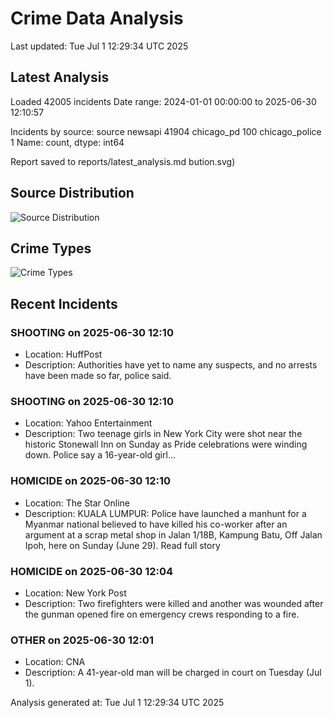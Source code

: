 # Crime Data Analysis
Last updated: Tue Jul  1 12:29:34 UTC 2025

## Latest Analysis

Loaded 42005 incidents
Date range: 2024-01-01 00:00:00 to 2025-06-30 12:10:57

Incidents by source:
source
newsapi           41904
chicago_pd          100
chicago_police        1
Name: count, dtype: int64

Report saved to reports/latest_analysis.md
bution.svg)

## Source Distribution
![Source Distribution](images/source_distribution.svg)

## Crime Types
![Crime Types](images/crime_types.svg)

## Recent Incidents

### SHOOTING on 2025-06-30 12:10
- Location: HuffPost
- Description: Authorities have yet to name any suspects, and no arrests have been made so far, police said.


### SHOOTING on 2025-06-30 12:10
- Location: Yahoo Entertainment
- Description: Two teenage girls in New York City were shot near the historic Stonewall Inn on Sunday as Pride celebrations were winding down. Police say a 16-year-old girl...


### HOMICIDE on 2025-06-30 12:10
- Location: The Star Online
- Description: KUALA LUMPUR: Police have launched a manhunt for a Myanmar national believed to have killed his co-worker after an argument at a scrap metal shop in Jalan 1/18B, Kampung Batu, Off Jalan Ipoh, here on Sunday (June 29). Read full story


### HOMICIDE on 2025-06-30 12:04
- Location: New York Post
- Description: Two firefighters were killed and another was wounded after the gunman opened fire on emergency crews responding to a fire.


### OTHER on 2025-06-30 12:01
- Location: CNA
- Description: A 41-year-old man will be charged in court on Tuesday (Jul 1).

Analysis generated at: Tue Jul  1 12:29:34 UTC 2025
